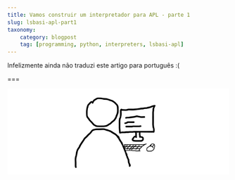 ```yaml
---
title: Vamos construir um interpretador para APL - parte 1
slug: lsbasi-apl-part1
taxonomy:
    category: blogpost
    tag: [programming, python, interpreters, lsbasi-apl]
---
```


Infelizmente ainda não traduzi este artigo para português :(

===

![Um boneco a preto e branco com uma pessoa à frente do computador.](./lsbasi-apl-part1-bg.png)